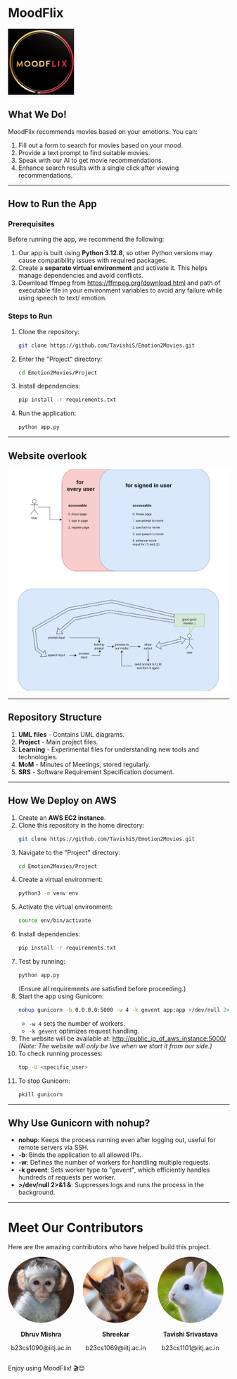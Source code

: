 
# MoodFlix 
<p align="left">
  <img src="Project/static/MoodFlix_LOGO.png" alt="MoodFlix Logo" width="150">
</p>

## What We Do!
MoodFlix recommends movies based on your emotions. You can:
1. Fill out a form to search for movies based on your mood.
2. Provide a text prompt to find suitable movies.
3. Speak with our AI to get movie recommendations.
4. Enhance search results with a single click after viewing recommendations.

---

## How to Run the App
### Prerequisites
Before running the app, we recommend the following:
1. Our app is built using **Python 3.12.8**, so other Python versions may cause compatibility issues with required packages.
2. Create a **separate virtual environment** and activate it. This helps manage dependencies and avoid conflicts.
3. Download ffmpeg from https://ffmpeg.org/download.html and path of executable file in your environment variables to avoid any failure while using speech to text/ emotion.

### Steps to Run
1. Clone the repository:
   ```sh
   git clone https://github.com/TavishiS/Emotion2Movies.git
   ```
2. Enter the "Project" directory:
   ```sh
   cd Emotion2Movies/Project
   ```
3. Install dependencies:
   ```sh
   pip install -r requirements.txt
   ```
4. Run the application:
   ```sh
   python app.py
   ```

---

## Website overlook 
<p align="center">
  <img src="UML%20files/working_image.png" alt="UML Diagram" width="600">
</p>

---

## Repository Structure
1. **UML files** - Contains UML diagrams.
2. **Project** - Main project files.
3. **Learning** - Experimental files for understanding new tools and technologies.
4. **MoM** - Minutes of Meetings, stored regularly.
5. **SRS** - Software Requirement Specification document.

---

## How We Deploy on AWS
1. Create an **AWS EC2 instance**.
2. Clone this repository in the home directory:
   ```sh
   git clone https://github.com/TavishiS/Emotion2Movies.git
   ```
3. Navigate to the "Project" directory:
   ```sh
   cd Emotion2Movies/Project
   ```
4. Create a virtual environment:
   ```sh
   python3 -m venv env
   ```
5. Activate the virtual environment:
   ```sh
   source env/bin/activate
   ```
6. Install dependencies:
   ```sh
   pip install -r requirements.txt
   ```
7. Test by running:
   ```sh
   python app.py
   ```
   (Ensure all requirements are satisfied before proceeding.)
8. Start the app using Gunicorn:
   ```sh
   nohup gunicorn -b 0.0.0.0:5000 -w 4 -k gevent app:app >/dev/null 2>&1 &
   ```
   - `-w 4` sets the number of workers.
   - `-k gevent` optimizes request handling.
9. The website will be available at: [http://public_ip_of_aws_instance:5000/](http://65.0.176.225:5000/)
   *(Note: The website will only be live when we start it from our side.)*
10. To check running processes:
    ```sh
    top -U <specific_user>
    ```
11. To stop Gunicorn:
    ```sh
    pkill gunicorn
    ```

---

## Why Use Gunicorn with nohup?
- **nohup**: Keeps the process running even after logging out, useful for remote servers via SSH.
- **-b**: Binds the application to all allowed IPs.
- **-w**: Defines the number of workers for handling multiple requests.
- **-k gevent**: Sets worker type to "gevent", which efficiently handles hundreds of requests per worker.
- **>/dev/null 2>&1 &**: Suppresses logs and runs the process in the background.

---

<div class="container">
    <h1>Meet Our Contributors</h1>
    <p>Here are the amazing contributors who have helped build this project.</p>
    <div class="contributors" style="display: flex; flex-wrap: nowrap; overflow-x: auto; gap: 20px;">
        <div class="contributor" style="text-align: center; flex: 0 0 auto;">
            <img src="Project/static/contributors/dhruv.jpeg" alt="Dhruv Mishra" 
                 style="width: 150px; height: 150px; object-fit: cover; border-radius: 50%;">
            <p><strong>Dhruv Mishra</strong></p>
            <p>b23cs1090@iitj.ac.in</p>
        </div>
        <div class="contributor" style="text-align: center; flex: 0 0 auto;">
            <img src="Project/static/contributors/shreekar.jpg" alt="Shreekar" 
                 style="width: 150px; height: 150px; object-fit: cover; border-radius: 50%;">
            <p><strong>Shreekar</strong></p>
            <p>b23cs1069@iitj.ac.in</p>
        </div>
        <div class="contributor" style="text-align: center; flex: 0 0 auto;">
            <img src="Project/static/contributors/tavishi.jpg" alt="Tavishi Srivastava" 
                 style="width: 150px; height: 150px; object-fit: cover; border-radius: 50%;">
            <p><strong>Tavishi Srivastava</strong></p>
            <p>b23cs1101@iitj.ac.in</p>
        </div>
        <div class="contributor" style="text-align: center; flex: 0 0 auto;">
            <img src="Project/static/contributors/ripu.jpeg" alt="Ripu Daman Singh" 
                 style="width: 150px; height: 150px; object-fit: cover; border-radius: 50%;">
            <p><strong>Ripu Daman Singh</strong></p>
            <p>b23cs1057@iitj.ac.in</p>
        </div>
        <div class="contributor" style="text-align: center; flex: 0 0 auto;">
            <img src="Project/static/contributors/ekta.jpeg" alt="Ekta Saini" 
                 style="width: 150px; height: 150px; object-fit: cover; border-radius: 50%;">
            <p><strong>Ekta Saini</strong></p>
            <p>b23cs1018@iitj.ac.in</p>
        </div>
        <div class="contributor" style="text-align: center; flex: 0 0 auto;">
            <img src="Project/static/contributors/sanyam.jpeg" alt="Sanyam Kabra" 
                 style="width: 150px; height: 150px; object-fit: cover; border-radius: 50%;">
            <p><strong>Sanyam Kabra</strong></p>
            <p>b23cs1063@iitj.ac.in</p>
        </div>
    </div>
</div>


Enjoy using MoodFlix! 🎬😊


